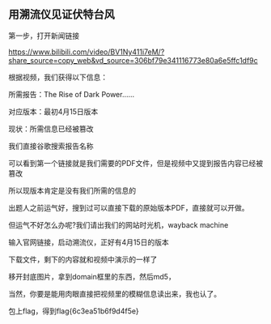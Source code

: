 ## 用溯流仪见证伏特台风

第一步，打开新闻链接

https://www.bilibili.com/video/BV1Ny411i7eM/?share_source=copy_web&vd_source=306bf79e341116773e80a6e5ffc1df9c





根据视频，我们获得以下信息：

所需报告：The Rise of Dark Power……

对应版本：最初4月15日版本

现状：所需信息已经被篡改

我们直接谷歌搜索报告名称



可以看到第一个链接就是我们需要的PDF文件，但是视频中又提到报告内容已经被篡改



所以现版本肯定是没有我们所需的信息的

出题人之前运气好，搜到过可以直接下载的原始版本PDF，直接就可以开做。

但运气不好怎么办呢?我们请出我们的网站时光机，wayback machine





输入官网链接，启动溯流仪，正好有4月15日的版本



下载文件，剩下的内容就和视频中演示的一样了

移开封底图片，拿到domain框里的东西，然后md5，

当然，你要是能用肉眼直接把视频里的模糊信息读出来，我也认了。





包上flag，得到flag{6c3ea51b6f9d4f5e}